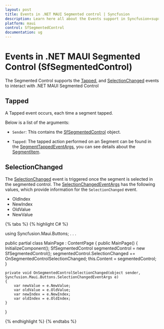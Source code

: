 ```yaml
---
layout: post
title: Events in .NET MAUI Segmented control | Syncfusion
description: Learn here all about the Events support in Syncfusion<sup>&reg;</sup> .NET MAUI Segmented Control (SfSegmentedControl).
platform: maui
control: SfSegmentedControl
documentation: ug
---
```


# Events in .NET MAUI Segmented Control (SfSegmentedControl)

The Segmented Control supports the [Tapped](https://help.syncfusion.com/cr/maui/Syncfusion.Maui.Buttons.SfSegmentedControl.html#Syncfusion_Maui_Buttons_SfSegmentedControl_Tapped), and [SelectionChanged](https://help.syncfusion.com/cr/maui/Syncfusion.Maui.Buttons.SfSegmentedControl.html#Syncfusion_Maui_Buttons_SfSegmentedControl_SelectionChanged) events to interact with .NET MAUI Segmented Control

## Tapped

A Tapped event occurs, each time a segment tapped.

Below is a list of the arguments:

* `Sender`: This contains the [SfSegmentedControl](https://help.syncfusion.com/cr/maui/Syncfusion.Maui.Buttons.SfSegmentedControl.html#Syncfusion_Maui_Buttons_SfSegmentedControl__ctor) object.

* `Tapped`: The tapped action performed on an Segment can be found in the [SegmentTappedEventArgs](https://help.syncfusion.com/cr/maui/Syncfusion.Maui.Buttons.SegmentTappedEventArgs.html), you can see details about the [SegmentItem](https://help.syncfusion.com/cr/maui/Syncfusion.Maui.Buttons.SegmentTappedEventArgs.html#Syncfusion_Maui_Buttons_SegmentTappedEventArgs_SegmentItem).

## SelectionChanged

The [SelectionChanged](https://help.syncfusion.com/cr/maui/Syncfusion.Maui.Buttons.SfSegmentedControl.html#Syncfusion_Maui_Buttons_SfSegmentedControl_SelectionChanged) event is triggered once the segment is selected in the segmented control. The [SelectionChangedEventArgs](https://help.syncfusion.com/cr/maui/Syncfusion.Maui.Buttons.SelectionChangedEventArgs.html) has the following values, which provide information for the `SelectionChanged` event.

* OldIndex
* NewIndex
* OldValue
* NewValue

{% tabs %}
{% highlight C# %}

using Syncfusion.Maui.Buttons;
. . .

public partial class MainPage : ContentPage
{
    public MainPage()
    {
        InitializeComponent();
        SfSegmentedControl segmentedControl = new SfSegmentedControl();
        segmentedControl.SelectionChanged += OnSegmentedControlSelectionChanged;
        this.Content = segmentedControl;
    }

    private void OnSegmentedControlSelectionChanged(object sender, Syncfusion.Maui.Buttons.SelectionChangedEventArgs e)
    {
        var newValue = e.NewValue;
        var oldValue = e.OldValue;
        var newIndex = e.NewIndex;
        var oldIndex = e.OldIndex;
    }
}

{% endhighlight %}
{% endtabs %}